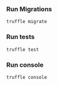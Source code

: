 ### Run Migrations
`truffle migrate`

### Run tests
`truffle test`

### Run console
`truffle console`